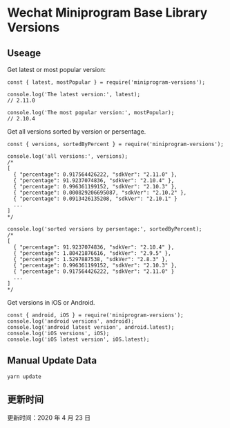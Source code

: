 
# Wechat Miniprogram Base Library Versions

## Useage

Get latest or most popular version:

```;
const { latest, mostPopular } = require('miniprogram-versions');

console.log('The latest version:', latest);
// 2.11.0

console.log('The most popular version:', mostPopular);
// 2.10.4

```

Get all versions sorted by version or persentage.

```
const { versions, sortedByPercent } = require('miniprogram-versions');

console.log('all versions:', versions);
/*
[
  { "percentage": 0.917564426222, "sdkVer": "2.11.0" },
  { "percentage": 91.9237074836, "sdkVer": "2.10.4" },
  { "percentage": 0.996361199152, "sdkVer": "2.10.3" },
  { "percentage": 0.000829206695087, "sdkVer": "2.10.2" },
  { "percentage": 0.0913426135208, "sdkVer": "2.10.1" }
  ...
]
*/

console.log('sorted versions by persentage:', sortedByPercent);
/*
[
  { "percentage": 91.9237074836, "sdkVer": "2.10.4" },
  { "percentage": 1.80421876616, "sdkVer": "2.9.5" },
  { "percentage": 1.5297887538, "sdkVer": "2.8.3" },
  { "percentage": 0.996361199152, "sdkVer": "2.10.3" },
  { "percentage": 0.917564426222, "sdkVer": "2.11.0" }
  ...
]
*/
```

Get versions in iOS or Android.

```
const { android, iOS } = require('miniprogram-versions');
console.log('android versions', android);
console.log('android latest version', android.latest);
console.log('iOS versions', iOS);
console.log('iOS latest version', iOS.latest);
```

## Manual Update Data

```
yarn update
```

## 更新时间

更新时间：2020 年 4 月 23 日
